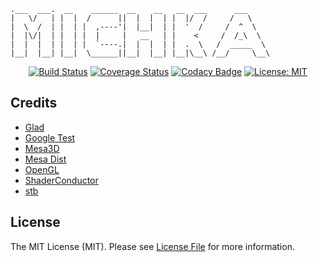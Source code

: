 ```
.___  ___.  __    ______  __    __   __  ___      ___
|   \/   | |  |  /      ||  |  |  | |  |/  /     /   \
|  \  /  | |  | |  ,----'|  |__|  | |  '  /     /  ^  \
|  |\/|  | |  | |  |     |   __   | |    <     /  /_\  \
|  |  |  | |  | |  `----.|  |  |  | |  .  \   /  _____  \
|__|  |__| |__|  \______||__|  |__| |__|\__\ /__/     \__\
```

<div align="center">

[![Build Status](https://github.com/amir9480/michka/workflows/tests/badge.svg)](https://github.com/amir9480/michka/actions)
[![Coverage Status](https://codecov.io/gh/amir9480/michka/branch/master/graph/badge.svg)](https://codecov.io/gh/amir9480/michka)
[![Codacy Badge](https://app.codacy.com/project/badge/Grade/80c46ed4460a4be887903eec3dd39909)](https://www.codacy.com/gh/amir9480/michka/dashboard?utm_source=github.com&amp;utm_medium=referral&amp;utm_content=amir9480/michka&amp;utm_campaign=Badge_Grade)
[![License: MIT](https://img.shields.io/badge/License-MIT-brightgreen.svg)](https://opensource.org/licenses/MIT)

</div>

## Credits
* [Glad](https://glad.dav1d.de)
* [Google Test](https://github.com/google/googletest)
* [Mesa3D](https://mesa3d.org/)
* [Mesa Dist](https://github.com/pal1000/mesa-dist-win)
* [OpenGL](https://www.opengl.org)
* [ShaderConductor](https://github.com/microsoft/ShaderConductor)
* [stb](https://github.com/nothings/stb)

## License

The MIT License (MIT). Please see [License File](License.md) for more information.
